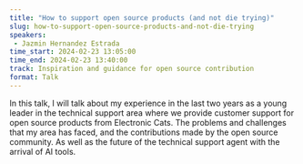 ```yaml
---
title: "How to support open source products (and not die trying)"
slug: how-to-support-open-source-products-and-not-die-trying
speakers:
 - Jazmin Hernandez Estrada
time_start: 2024-02-23 13:05:00
time_end: 2024-02-23 13:40:00
track: Inspiration and guidance for open source contribution
format: Talk
---
```


In this talk, I will talk about my experience in the last two years as a young leader in the technical support area where we provide customer support for open source products from Electronic Cats. The problems and challenges that my area has faced, and the contributions made by the open source community. As well as the future of the technical support agent with the arrival of AI tools.